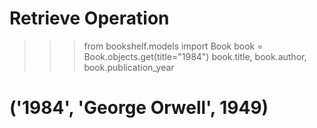# Retrieve Operation

>>> from bookshelf.models import Book
>>> book = Book.objects.get(title="1984")
>>> book.title, book.author, book.publication_year
# ('1984', 'George Orwell', 1949)
